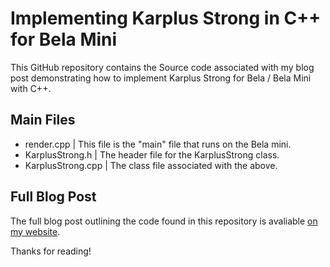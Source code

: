 # Implementing Karplus Strong in C++ for Bela Mini

This GitHub repository contains the Source code associated with my blog post demonstrating how to implement Karplus Strong for Bela / Bela Mini with C++.

## Main Files

- render.cpp | This file is the "main" file that runs on the Bela mini.
- KarplusStrong.h | The header file for the KarplusStrong class.
- KarplusStrong.cpp | The class file associated with the above.

## Full Blog Post

The full blog post outlining the code found in this repository is avaliable [on my website](https://mattpeachey.ca/karplusstrongbela/).

Thanks for reading!
